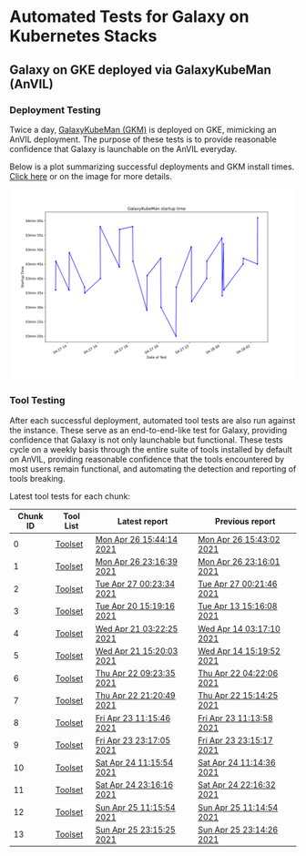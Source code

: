 # Automated Tests for Galaxy on Kubernetes Stacks
## Galaxy on GKE deployed via GalaxyKubeMan (AnVIL)
### Deployment Testing
Twice a day, [GalaxyKubeMan (GKM)](https://github.com/galaxyproject/galaxykubeman-helm) is deployed on GKE, mimicking an AnVIL deployment. The purpose of these tests is to provide reasonable confidence that Galaxy is launchable on the AnVIL everyday.

Below is a plot summarizing successful deployments and GKM install times.
<a href="https://htmlpreview.github.io/?https://github.com/almahmoud/anvil-misc/blob/master/reports/anvil/deployments.html">Click here</a> or on the image for more details.

<a href="https://htmlpreview.github.io/?https://github.com/almahmoud/anvil-misc/blob/master/reports/anvil/deployments.html"><img src="deployments.svg" /></a>

### Tool Testing
After each successful deployment, automated tool tests are also run against the instance. These serve as an end-to-end-like test for Galaxy, providing confidence that Galaxy is not only launchable but functional. These tests cycle on a weekly basis through the entire suite of tools installed by default on AnVIL, providing reasonable confidence that the tools encountered by most users remain functional, and automating the detection and reporting of tools breaking.

Latest tool tests for each chunk:

<table id="anviltools"><thead><tr><th>Chunk ID</th><th>Tool List</th><th>Latest report</th><th>Previous report</th></tr></thead><tbody><tr><td>0</td><td><a href="https://github.com/almahmoud/anvil-misc/blob/master/reports/anvil-edge-2101/tool-tests/gxy-auto-04-26-15-31-10-2/tools.yaml">Toolset</a></td><td><a href="https://htmlpreview.github.io/?https://github.com/almahmoud/anvil-misc/blob/master/reports/anvil-edge-2101/tool-tests/gxy-auto-04-26-15-31-10-2/results.html">Mon Apr 26 15:44:14 2021</a></td><td><a href="https://htmlpreview.github.io/?https://github.com/almahmoud/anvil-misc/blob/master/reports/anvil-edge-2101/tool-tests/gxy-auto-04-26-15-31-10-1/results.html">Mon Apr 26 15:43:02 2021</a></td></tr><tr><td>1</td><td><a href="https://github.com/almahmoud/anvil-misc/blob/master/reports/anvil-edge-2101/tool-tests/gxy-auto-04-26-23-03-06-2/tools.yaml">Toolset</a></td><td><a href="https://htmlpreview.github.io/?https://github.com/almahmoud/anvil-misc/blob/master/reports/anvil-edge-2101/tool-tests/gxy-auto-04-26-23-03-06-2/results.html">Mon Apr 26 23:16:39 2021</a></td><td><a href="https://htmlpreview.github.io/?https://github.com/almahmoud/anvil-misc/blob/master/reports/anvil-edge-2101/tool-tests/gxy-auto-04-26-23-03-06-1/results.html">Mon Apr 26 23:16:01 2021</a></td></tr><tr><td>2</td><td><a href="https://github.com/almahmoud/anvil-misc/blob/master/reports/anvil-edge-2101/tool-tests/gxy-auto-04-27-00-09-35-2/tools.yaml">Toolset</a></td><td><a href="https://htmlpreview.github.io/?https://github.com/almahmoud/anvil-misc/blob/master/reports/anvil-edge-2101/tool-tests/gxy-auto-04-27-00-09-35-2/results.html">Tue Apr 27 00:23:34 2021</a></td><td><a href="https://htmlpreview.github.io/?https://github.com/almahmoud/anvil-misc/blob/master/reports/anvil-edge-2101/tool-tests/gxy-auto-04-27-00-09-35-1/results.html">Tue Apr 27 00:21:46 2021</a></td></tr><tr><td>3</td><td><a href="https://github.com/almahmoud/anvil-misc/blob/master/reports/anvil/tool-tests/gxy-auto-04-20-15-03-38/tools.yaml">Toolset</a></td><td><a href="https://htmlpreview.github.io/?https://github.com/almahmoud/anvil-misc/blob/master/reports/anvil/tool-tests/gxy-auto-04-20-15-03-38/results.html">Tue Apr 20 15:19:16 2021</a></td><td><a href="https://htmlpreview.github.io/?https://github.com/almahmoud/anvil-misc/blob/master/reports/anvil/tool-tests/gxy-auto-04-13-15-03-40/results.html">Tue Apr 13 15:16:08 2021</a></td></tr><tr><td>4</td><td><a href="https://github.com/almahmoud/anvil-misc/blob/master/reports/anvil/tool-tests/gxy-auto-04-21-03-06-50/tools.yaml">Toolset</a></td><td><a href="https://htmlpreview.github.io/?https://github.com/almahmoud/anvil-misc/blob/master/reports/anvil/tool-tests/gxy-auto-04-21-03-06-50/results.html">Wed Apr 21 03:22:25 2021</a></td><td><a href="https://htmlpreview.github.io/?https://github.com/almahmoud/anvil-misc/blob/master/reports/anvil/tool-tests/gxy-auto-04-14-03-05-41/results.html">Wed Apr 14 03:17:10 2021</a></td></tr><tr><td>5</td><td><a href="https://github.com/almahmoud/anvil-misc/blob/master/reports/anvil/tool-tests/gxy-auto-04-21-15-03-35/tools.yaml">Toolset</a></td><td><a href="https://htmlpreview.github.io/?https://github.com/almahmoud/anvil-misc/blob/master/reports/anvil/tool-tests/gxy-auto-04-21-15-03-35/results.html">Wed Apr 21 15:20:03 2021</a></td><td><a href="https://htmlpreview.github.io/?https://github.com/almahmoud/anvil-misc/blob/master/reports/anvil/tool-tests/gxy-auto-04-14-15-03-47/results.html">Wed Apr 14 15:19:52 2021</a></td></tr><tr><td>6</td><td><a href="https://github.com/almahmoud/anvil-misc/blob/master/reports/anvil/tool-tests/gxy-auto-04-22-09-06-31/tools.yaml">Toolset</a></td><td><a href="https://htmlpreview.github.io/?https://github.com/almahmoud/anvil-misc/blob/master/reports/anvil/tool-tests/gxy-auto-04-22-09-06-31/results.html">Thu Apr 22 09:23:35 2021</a></td><td><a href="https://htmlpreview.github.io/?https://github.com/almahmoud/anvil-misc/blob/master/reports/anvil/tool-tests/gxy-auto-04-22-04-07-10/results.html">Thu Apr 22 04:22:06 2021</a></td></tr><tr><td>7</td><td><a href="https://github.com/almahmoud/anvil-misc/blob/master/reports/anvil/tool-tests/gxy-auto-04-22-21-04-36/tools.yaml">Toolset</a></td><td><a href="https://htmlpreview.github.io/?https://github.com/almahmoud/anvil-misc/blob/master/reports/anvil/tool-tests/gxy-auto-04-22-21-04-36/results.html">Thu Apr 22 21:20:49 2021</a></td><td><a href="https://htmlpreview.github.io/?https://github.com/almahmoud/anvil-misc/blob/master/reports/anvil/tool-tests/gxy-auto-04-22-15-01-59/results.html">Thu Apr 22 15:14:25 2021</a></td></tr><tr><td>8</td><td><a href="https://github.com/almahmoud/anvil-misc/blob/master/reports/anvil-edge-2101/tool-tests/gxy-auto-04-23-11-02-50-2/tools.yaml">Toolset</a></td><td><a href="https://htmlpreview.github.io/?https://github.com/almahmoud/anvil-misc/blob/master/reports/anvil-edge-2101/tool-tests/gxy-auto-04-23-11-02-50-2/results.html">Fri Apr 23 11:15:46 2021</a></td><td><a href="https://htmlpreview.github.io/?https://github.com/almahmoud/anvil-misc/blob/master/reports/anvil-edge-2101/tool-tests/gxy-auto-04-23-11-02-50-1/results.html">Fri Apr 23 11:13:58 2021</a></td></tr><tr><td>9</td><td><a href="https://github.com/almahmoud/anvil-misc/blob/master/reports/anvil-edge-2101/tool-tests/gxy-auto-04-23-23-04-12-2/tools.yaml">Toolset</a></td><td><a href="https://htmlpreview.github.io/?https://github.com/almahmoud/anvil-misc/blob/master/reports/anvil-edge-2101/tool-tests/gxy-auto-04-23-23-04-12-2/results.html">Fri Apr 23 23:17:05 2021</a></td><td><a href="https://htmlpreview.github.io/?https://github.com/almahmoud/anvil-misc/blob/master/reports/anvil-edge-2101/tool-tests/gxy-auto-04-23-23-04-12-1/results.html">Fri Apr 23 23:15:17 2021</a></td></tr><tr><td>10</td><td><a href="https://github.com/almahmoud/anvil-misc/blob/master/reports/anvil-edge-2101/tool-tests/gxy-auto-04-24-11-02-51-2/tools.yaml">Toolset</a></td><td><a href="https://htmlpreview.github.io/?https://github.com/almahmoud/anvil-misc/blob/master/reports/anvil-edge-2101/tool-tests/gxy-auto-04-24-11-02-51-2/results.html">Sat Apr 24 11:15:54 2021</a></td><td><a href="https://htmlpreview.github.io/?https://github.com/almahmoud/anvil-misc/blob/master/reports/anvil-edge-2101/tool-tests/gxy-auto-04-24-11-02-51-1/results.html">Sat Apr 24 11:14:36 2021</a></td></tr><tr><td>11</td><td><a href="https://github.com/almahmoud/anvil-misc/blob/master/reports/anvil-edge-2101/tool-tests/gxy-auto-04-24-23-03-07-2/tools.yaml">Toolset</a></td><td><a href="https://htmlpreview.github.io/?https://github.com/almahmoud/anvil-misc/blob/master/reports/anvil-edge-2101/tool-tests/gxy-auto-04-24-23-03-07-2/results.html">Sat Apr 24 23:16:16 2021</a></td><td><a href="https://htmlpreview.github.io/?https://github.com/almahmoud/anvil-misc/blob/master/reports/anvil-edge-2101/tool-tests/gxy-auto-04-24-22-03-01-2/results.html">Sat Apr 24 22:16:32 2021</a></td></tr><tr><td>12</td><td><a href="https://github.com/almahmoud/anvil-misc/blob/master/reports/anvil-edge-2101/tool-tests/gxy-auto-04-25-11-02-46-2/tools.yaml">Toolset</a></td><td><a href="https://htmlpreview.github.io/?https://github.com/almahmoud/anvil-misc/blob/master/reports/anvil-edge-2101/tool-tests/gxy-auto-04-25-11-02-46-2/results.html">Sun Apr 25 11:15:54 2021</a></td><td><a href="https://htmlpreview.github.io/?https://github.com/almahmoud/anvil-misc/blob/master/reports/anvil-edge-2101/tool-tests/gxy-auto-04-25-11-02-46-1/results.html">Sun Apr 25 11:14:54 2021</a></td></tr><tr><td>13</td><td><a href="https://github.com/almahmoud/anvil-misc/blob/master/reports/anvil-edge-2101/tool-tests/gxy-auto-04-25-23-03-12-2/tools.yaml">Toolset</a></td><td><a href="https://htmlpreview.github.io/?https://github.com/almahmoud/anvil-misc/blob/master/reports/anvil-edge-2101/tool-tests/gxy-auto-04-25-23-03-12-2/results.html">Sun Apr 25 23:15:25 2021</a></td><td><a href="https://htmlpreview.github.io/?https://github.com/almahmoud/anvil-misc/blob/master/reports/anvil-edge-2101/tool-tests/gxy-auto-04-25-23-03-12-1/results.html">Sun Apr 25 23:14:26 2021</a></td></tr></tbody></table>
